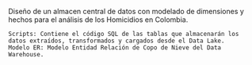Diseño de un almacen central de datos con modelado de dimensiones y hechos para el análisis de los Homicidios en Colombia.

    Scripts: Contiene el código SQL de las tablas que almacenarán los datos extraídos, transformados y cargados desde el Data Lake.
    Modelo ER: Modelo Entidad Relación de Copo de Nieve del Data Warehouse.
